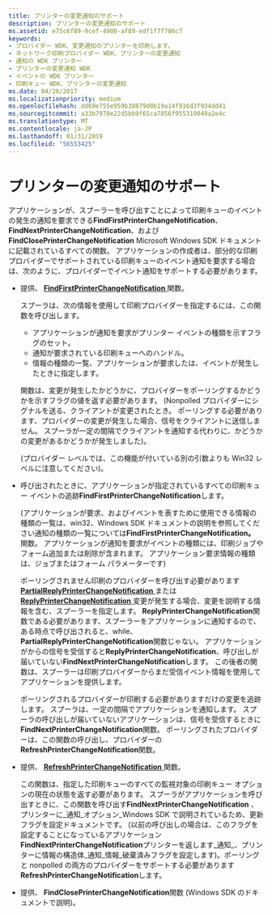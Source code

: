 ```yaml
---
title: プリンターの変更通知のサポート
description: プリンターの変更通知のサポート
ms.assetid: e75c6f89-9cef-4900-af89-edf1f7f786c7
keywords:
- プロバイダー WDK、変更通知のプリンターを印刷します。
- ネットワーク印刷プロバイダー WDK、プリンターの変更通知
- 通知の WDK プリンター
- プリンターの変更通知 WDK
- イベントの WDK プリンター
- 印刷キュー WDK、プリンターの変更通知
ms.date: 04/20/2017
ms.localizationpriority: medium
ms.openlocfilehash: dd69e755e959b38879d8b19a14f916d3f934dd41
ms.sourcegitcommit: a33b7978e22d5bb9f65ca7056f955319049a2e4c
ms.translationtype: MT
ms.contentlocale: ja-JP
ms.lasthandoff: 01/31/2019
ms.locfileid: "56553425"
---
```

# <a name="supporting-printer-change-notifications"></a>プリンターの変更通知のサポート





アプリケーションが、スプーラーを呼び出すことによって印刷キューのイベントの発生の通知を要求できる**FindFirstPrinterChangeNotification**、 **FindNextPrinterChangeNotification**、および**FindClosePrinterChangeNotification** Microsoft Windows SDK ドキュメントに記載されているすべての関数。 アプリケーションの作成者は、部分的な印刷プロバイダーでサポートされている印刷キューのイベント通知を要求する場合は、次のように、プロバイダーでイベント通知をサポートする必要があります。

-   提供、 [ **FindFirstPrinterChangeNotification** ](https://msdn.microsoft.com/library/windows/hardware/ff548837)関数。

    スプーラは、次の情報を使用して印刷プロバイダーを指定するには、この関数を呼び出します。

    -   アプリケーションが通知を要求がプリンター イベントの種類を示すフラグのセット。
    -   通知が要求されている印刷キューへのハンドル。
    -   情報の種類の一覧、アプリケーションが要求したは、イベントが発生したときに指定します。

    関数は、変更が発生したかどうかに、プロバイダーをポーリングするかどうかを示すフラグの値を返す必要があります。 (Nonpolled プロバイダーにシグナルを送る、クライアントが変更されたとき。 ポーリングする必要があります、プロバイダーの変更が発生した場合、信号をクライアントに送信しません。 スプーラが一定の間隔でクライアントを通知する代わりに、かどうかの変更があるかどうかが発生しました)。

    (プロバイダー レベルでは、この機能が付いている別の引数よりも Win32 レベルに注意してください)。

-   呼び出されたときに、アプリケーションが指定されているすべての印刷キュー イベントの追跡**FindFirstPrinterChangeNotification**します。

    (アプリケーションが要求、およびイベントを表すために使用できる情報の種類の一覧は、win32、Windows SDK ドキュメントの説明を参照してください通知の種類の一覧については**FindFirstPrinterChangeNotification。** 関数。 アプリケーションが通知を要求がイベントの種類には、印刷ジョブやフォーム追加または削除が含まれます。 アプリケーション要求情報の種類は、ジョブまたはフォーム パラメーターです)

    ポーリングされません印刷のプロバイダーを呼び出す必要があります[ **PartialReplyPrinterChangeNotification** ](https://msdn.microsoft.com/library/windows/hardware/ff559739)または[ **ReplyPrinterChangeNotification** ](https://msdn.microsoft.com/library/windows/hardware/ff561959)変更が発生する場合、変更を説明する情報を含む、スプーラーを指定します。 **ReplyPrinterChangeNotification**関数である必要があります、スプーラーをアプリケーションに通知するので、ある時点で呼び出されると、while、 **PartialReplyPrinterChangeNotification**関数じゃない。 アプリケーションがからの信号を受信すると**ReplyPrinterChangeNotification**、呼び出しが届いていない**FindNextPrinterChangeNotification**します。 この後者の関数は、スプーラーは印刷プロバイダーからまだ受信イベント情報を使用してアプリケーションを提供します。

    ポーリングされるプロバイダーが印刷する必要がありますだけの変更を追跡します。 スプーラは、一定の間隔でアプリケーションを通知します。 スプーラの呼び出しが届いていないアプリケーションは、信号を受信するときに**FindNextPrinterChangeNotification**関数。 ポーリングされたプロバイダーは、この関数の呼び出し、プロバイダーの**RefreshPrinterChangeNotification**関数。

-   提供、 [ **RefreshPrinterChangeNotification** ](https://msdn.microsoft.com/library/windows/hardware/ff561930)関数。

    この関数は、指定した印刷キューのすべての監視対象の印刷キュー オプションの現在の状態を返す必要があります。 スプーラがアプリケーションを呼び出すときに、この関数を呼び出す**FindNextPrinterChangeNotification** 、プリンターに\_通知\_オプション\_Windows SDK で説明されているため、更新フラグを設定ドキュメントです。 (以前の呼び出しの場合は、このフラグを設定することになっているアプリケーション**FindNextPrinterChangeNotification**プリンターを返します\_通知\_、プリンターに情報の構造体\_通知\_情報\_破棄済みフラグを設定します)。ポーリングと nonpolled の両方のプロバイダーをサポートする必要があります**RefreshPrinterChangeNotification**します。

-   提供、 **FindClosePrinterChangeNotification**関数 (Windows SDK のドキュメントで説明)。

 

 




